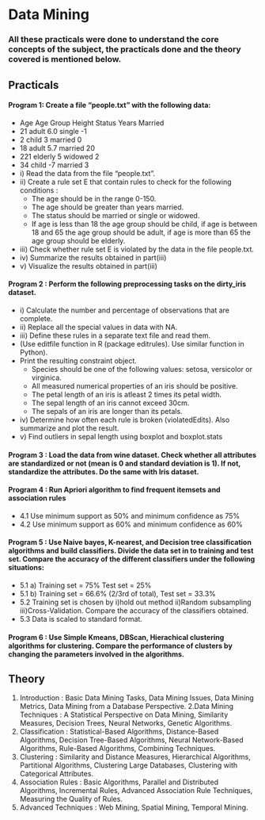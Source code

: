# Data Mining
### All these practicals were done to understand the core concepts of the subject, the practicals done and the theory covered is mentioned below.   

## Practicals

#### Program 1: Create a file “people.txt” with the following data:
- Age	Age Group	Height	Status	Years Married
- 21	adult	6.0	single	-1
- 2	child	3	married	0
- 18	adult	5.7	married	20
- 221	elderly	5	widowed	2
- 34	child	-7	married	3
- i) Read the data from the file “people.txt”.
- ii) Create a rule set E that contain rules to check for the following conditions :
  - The age should be in the range 0-150.
  - The age should be greater than years married.
  - The status should be married or single or widowed.
  - If age is less than 18 the age group should be child, if age is between 18 and 65 the age group should be adult, if age is more than 65 the age group should be elderly.
- iii) Check whether rule set E is violated by the data in the file people.txt.
- iv) Summarize the results obtained in part(iii)
- v) Visualize the results obtained in part(iii)

#### Program 2 : Perform the following preprocessing tasks on the dirty_iris dataset.
- i) Calculate the number and percentage of observations that are complete.
- ii) Replace all the special values in data with NA.
- iii) Define these rules in a separate text file and read them.
- (Use editfile function in R (package editrules). Use similar function in Python).
- Print the resulting constraint object.
  - Species should be one of the following values: setosa, versicolor or virginica.
  - All measured numerical properties of an iris should be positive.
  - The petal length of an iris is atleast 2 times its petal width.
  - The sepal length of an iris cannot exceed 30cm.
  - The sepals of an iris are longer than its petals.
- iv) Determine how often each rule is broken (violatedEdits). Also summarize and plot the result.
- v) Find outliers in sepal length using boxplot and boxplot.stats

#### Program 3 : Load the data from wine dataset. Check whether all attributes are standardized or not (mean is 0 and standard deviation is 1). If not, standardize the attributes. Do the same with Iris dataset.

#### Program 4 : Run Apriori algorithm to find frequent itemsets and association rules
- 4.1 Use minimum support as 50% and minimum confidence as 75%
- 4.2 Use minimum support as 60% and minimum confidence as 60%

#### Program 5 : Use Naive bayes, K-nearest, and Decision tree classification algorithms and build classifiers. Divide the data set in to training and test set. Compare the accuracy of the different classifiers under the following situations:
- 5.1 a) Training set = 75% Test set = 25%
- 5.1 b) Training set = 66.6% (2/3rd of total), Test set = 33.3%
- 5.2 Training set is chosen by i)hold out method ii)Random subsampling iii)Cross-Validation. Compare the accuracy of the classifiers obtained.
- 5.3 Data is scaled to standard format.

#### Program 6 : Use Simple Kmeans, DBScan, Hierachical clustering algorithms for clustering. Compare the performance of clusters by changing the parameters involved in the algorithms.

## Theory


1. Introduction : Basic Data Mining Tasks, Data Mining Issues, Data Mining Metrics, Data Mining from a Database Perspective. 
2.Data Mining Techniques : A Statistical Perspective on Data Mining, Similarity Measures, Decision Trees, Neural Networks, Genetic Algorithms. 
3. Classification : Statistical-Based Algorithms, Distance-Based Algorithms, Decision Tree-Based Algorithms, Neural Network-Based Algorithms, Rule-Based Algorithms, Combining Techniques.
4. Clustering : Similarity and Distance Measures, Hierarchical Algorithms, Partitional Algorithms, Clustering Large Databases, Clustering with Categorical Attributes.
5. Association Rules : Basic Algorithms, Parallel and Distributed Algorithms, Incremental Rules, Advanced Association Rule Techniques, Measuring the Quality of Rules.
6. Advanced Techniques : Web Mining, Spatial Mining, Temporal Mining. 
